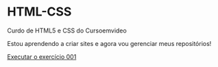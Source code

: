 # HTML-CSS
Curdo de HTML5 e CSS do Cursoemvideo

Estou aprendendo a criar sites e agora vou gerenciar meus repositórios!

<a href= "/exercícios/ex001/index.html">Executar o exercício 001</a>